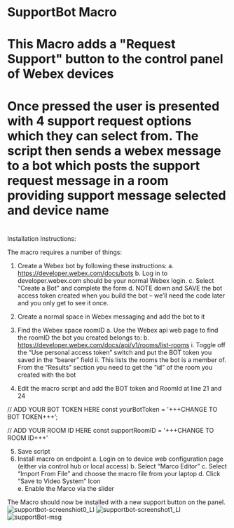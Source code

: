 # SupportBot Macro
# This Macro adds a "Request Support" button to the control panel of Webex devices
# Once pressed the user is presented with 4 support request options which they can select from. The script then sends a webex message to a bot which posts the support request message in a room providing support message selected and device name
# 

Installation Instructions:

The macro requires a number of things:

1.	Create a Webex bot by following these instructions:
  a.	https://developer.webex.com/docs/bots
  b.	Log in to developer.webex.com should be your normal Webex login.
  c. Select "Create a Bot" and complete the form
  d.	NOTE down and SAVE the bot access token created when you build the bot – we’ll need the code later and you only get to see it once.
2.	Create a normal space in Webex messaging and add the bot to it
3.	Find the Webex space roomID
    a.	Use the Webex api web page to find the roomID the bot you created belongs to:
    b.	https://developer.webex.com/docs/api/v1/rooms/list-rooms
      i.	Toggle off the “Use personal access token” switch and put the BOT token you saved in the “bearer” field
      ii.	This lists the rooms the bot is a member of. From the “Results” section you need to get the “id” of the room you created with the bot
	 
4.	Edit the macro script and add the BOT token and RoomId at line 21 and 24

// ADD YOUR BOT TOKEN HERE
const yourBotToken = '+++CHANGE TO BOT TOKEN+++’;

// ADD YOUR ROOM ID HERE
const supportRoomID = '+++CHANGE TO ROOM ID+++'

5.	Save script
6.	Install macro on endpoint
  a.	Login on to device web configuration page (either via control hub or local access)
  b.	Select “Marco Editor”
  c.	Select “Import From File” and choose the macro file from your laptop
  d.	Click “Save to Video System” Icon  
  e.	Enable the Marco via the slider  
                
The Macro should now be installed with a new support button on the panel.
![supportbot-screenshiot0_LI](https://user-images.githubusercontent.com/105777228/170676025-481447fa-3215-41e8-811b-9f23d42b80c0.jpg)
![supportbot-screenshot1_LI](https://user-images.githubusercontent.com/105777228/170676058-16488248-daae-4fd6-994a-2e42314b628e.jpg)
![supportBot-msg](https://user-images.githubusercontent.com/105777228/170676825-ba599700-ed10-4fad-a004-c45b3c9d9226.JPG)
